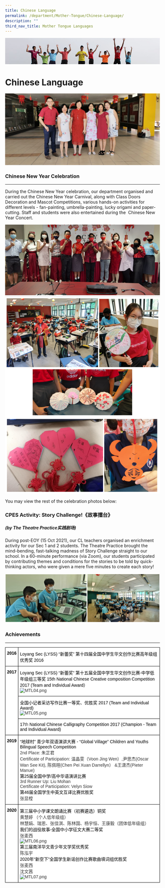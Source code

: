 ```yaml
---
title: Chinese Language
permalink: /department/Mother-Tongue/Chinese-Language/
description: ""
third_nav_title: Mother Tongue Languages
---
```

![](/images/Banner.jpg)

Chinese Language
================

![](/images/CL%20teachers%20CNY%202020.jpeg)

### Chinese New Year Celebration
----------------------------

During the Chinese New Year celebration, our department organised and carried out the Chinese New Year Carnival, along with Class Doors Decoration and Mascot Competitions, various hands-on activities for different levels - fan-painting, umbrella-painting, lucky origami and paper-cutting. Staff and students were also entertained during the  Chinese New Year Concert.


![](/images/2021_CNY%2001%20Team%20Group%20Photo.jpeg)
![](/images/MTL02.png)
![](/images/MTL03.png)

You may view the rest of the celebration photos below:



### CPES Activity: Story Challenge!《故事擂台》

##### (by The Theatre Practice实践剧场)
  

During post-EOY (15 Oct 2021), our CL teachers organised an enrichment activity for our Sec 1 and 2 students. The Theatre Practice brought the mind-bending, fast-talking madness of Story Challenge straight to our school. In a 60-minute performance (via Zoom), our students participated by contributing themes and conditions for the stories to be told by quick-thinking actors, who were given a mere five minutes to create each story!

![](/images/MTL04.png)

### Achievements
------------

<style type="text/css">
.tg  {border-collapse:collapse;border-spacing:0;}
.tg td{border-color:black;border-style:solid;border-width:1px;font-family:Arial, sans-serif;font-size:14px;
  overflow:hidden;padding:10px 5px;word-break:normal;}
.tg th{border-color:black;border-style:solid;border-width:1px;font-family:Arial, sans-serif;font-size:14px;
  font-weight:normal;overflow:hidden;padding:10px 5px;word-break:normal;}
.tg .tg-citn{background-color:#FFF;color:#333;text-align:left;vertical-align:top}
.tg .tg-rdtm{background-color:#FFF;color:#333;font-weight:bold;text-align:left;vertical-align:top}
</style>
<table class="tg">
<thead>
  <tr>
    <th class="tg-rdtm"><span style="font-weight:700;color:#000;background-color:transparent">2016</span></th>
    <th class="tg-citn"><span style="color:#000;background-color:transparent">Loyang Sec (LYSS) “新蕾奖” 第十四届全国中学生华文创作比赛高年级组优秀奖 2016</span></th>
  </tr>
</thead>
<tbody>
  <tr>
    <td class="tg-rdtm" rowspan="3"><span style="font-weight:700;color:#000;background-color:transparent">2017</span></td>
    <td class="tg-citn"><span style="color:#000;background-color:transparent">Loyang Sec (LYSS) “新蕾奖” 第十五届全国中学生华文创作比赛-中学低年级组三等奖 15th National Chinese Creative composition Competition 2017 (Team and Individual Award）</span><br><img src="https://www.loyangviewsec.moe.edu.sg/qql/slot/u783/2022/Department/MTL/MTL04.png" alt="MTL04.png" width="238"></td>
  </tr>
  <tr>
    <td class="tg-citn"><span style="color:#000;background-color:transparent">全国小记者采访写作比赛一等奖、优胜奖 2017 (Team and Individual Award)</span><br><img src="https://www.loyangviewsec.moe.edu.sg/qql/slot/u783/2022/Department/MTL/MTL05.png" alt="MTL05.png" width="238"></td>
  </tr>
  <tr>
    <td class="tg-citn"><span style="color:#000;background-color:transparent">17</span>th<span style="color:#000;background-color:transparent"> National Chinese Calligraphy Competition 2017 (Champion - Team and Individual Award)</span></td>
  </tr>
  <tr>
    <td class="tg-rdtm"><span style="font-weight:700;color:#000;background-color:transparent">2019</span></td>
    <td class="tg-citn"><span style="color:#000;background-color:transparent">“地球村” 青少年双语演讲大赛 - “Global Village” Children and Youths Bilingual Speech Competition</span><br><span style="background-color:transparent">2nd Place: 朱芷君</span><br><span style="background-color:transparent">Certificate of Participation: 温晶雯（Voon Jing Wen）,尹思杰(Oscar Wan See Kit), 陈佩暄(Chen Pei Xuan Darrellyn） &amp;王潇杰(Pieter Manue)</span><br><span style="color:#000;background-color:transparent">第25届全国中学/高中华语演讲比赛</span><br><span style="background-color:transparent">3rd Runner Up: Liu Mohan  </span><br><span style="background-color:transparent">Certificate of Participation: Velyn Siow</span><br><span style="color:#000;background-color:transparent">第46届全国学生中英文互译比赛优胜奖 </span><br><span style="background-color:transparent">张显樘</span></td>
  </tr>
  <tr>
    <td class="tg-rdtm"><span style="font-weight:700;color:#000;background-color:transparent">2020</span></td>
    <td class="tg-citn"><span style="color:#000;background-color:transparent">第三届中小学课文朗诵比赛（初赛遴选）铜奖</span><br><span style="background-color:transparent">黄慧婷 （个人低年级组）</span><br><span style="background-color:transparent">林慧娟、瑞恩、张佳淇、陈林国、杨宇恒、王康毅（团体低年级组）</span><br><span style="color:#000;background-color:transparent">我们的战役故事-全国中小学征文大赛二等奖</span><br><span style="background-color:transparent">张麦西</span><br><img src="https://www.loyangviewsec.moe.edu.sg/qql/slot/u783/2022/Department/MTL/MTL06.png" alt="MTL06.png" width="220" height="204"><br><span style="color:#000;background-color:transparent">第三届南洋华文青少年文学奖优秀奖</span><br><span style="background-color:transparent">陈泓宇</span><br><span style="color:#000;background-color:transparent">2020年“新空下”全国学生新谣创作比赛歌曲填词组优胜奖</span><br><span style="background-color:transparent">张麦西</span><br><span style="background-color:transparent">沈文茜</span><br><img src="https://www.loyangviewsec.moe.edu.sg/qql/slot/u783/2022/Department/MTL/MTL07.png" alt="MTL07.png" width="238" height="137"></td>
  </tr>
</tbody>
</table>